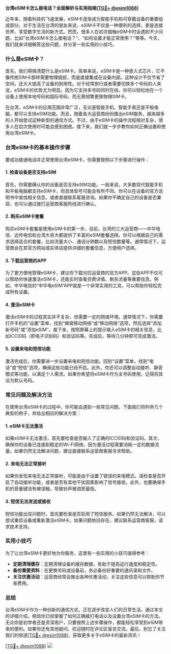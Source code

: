**台湾eSIM卡怎么接电话？全面解析与实用指南[[TG💪+ @esim1088](https://t.me/s/esim1088)]**

近年来，随着科技的飞速发展，eSIM卡逐渐成为智能手机和可穿戴设备的重要组成部分。对于生活在台湾的朋友来说，eSIM卡不仅是一种便利的选择，更是连接世界、享受数字生活的新方式。然而，很多人在初次接触eSIM卡时会遇到不少问题，比如“台湾eSIM卡怎么接电话？”、“如何设置才能正常使用？”等等。今天，我们就来详细解答这些问题，并分享一些实用的小技巧。

### 什么是eSIM卡？

首先，我们得搞清楚什么是eSIM卡。简单来说，eSIM卡是一种嵌入式芯片，它不像传统SIM卡那样需要物理插拔，而是直接集成在设备内部。这种设计不仅节省了空间，还大大提高了设备的耐用性。对于经常旅行或者需要切换多个号码的人来说，eSIM卡的优势尤为明显。因为它支持多号码同时在线，你可以轻松地在一个设备上使用本地号码和国际号码，而无需频繁更换物理SIM卡。

在台湾，eSIM卡的应用范围非常广泛，无论是智能手机、智能手表还是平板电脑，都可以支持eSIM功能。而且，随着各大运营商纷纷推出eSIM服务，越来越多的人开始尝试这种新型的通信方式。不过，由于eSIM卡的操作流程相对复杂，很多人在初次使用时可能会感到困惑。接下来，我们就一步步教你如何正确设置和使用台湾eSIM卡。

### 台湾eSIM卡的基本操作步骤

要成功接通电话并正常使用台湾eSIM卡，你需要按照以下步骤进行操作：

#### 1. 检查设备是否支持eSIM

首先，你需要确认你的设备是否支持eSIM功能。一般来说，大多数现代智能手机和平板电脑都支持eSIM卡，但具体型号可能会有所不同。你可以在设备的官方说明书中查找相关信息，或者直接联系客服咨询。如果你不确定自己的设备是否兼容，也可以通过拨打运营商客服热线进行确认。

#### 2. 购买eSIM卡套餐

购买eSIM卡套餐是使用eSIM卡的第一步。目前，台湾的三大运营商——中华电信、远传电信和台湾大哥大都提供了丰富的eSIM套餐选择。你可以根据自己的需求选择适合的套餐，比如流量大小、通话分钟数以及短信数量等。通常情况下，运营商会在其官方网站或实体店提供详细的套餐信息，方便用户选择。

#### 3. 下载运营商的APP

为了更方便地管理eSIM卡，建议你下载对应运营商的官方APP。这些APP不仅可以帮助你快速激活eSIM卡，还能实时查看资费详情、剩余流量等重要信息。例如，中华电信的“中华电eSIM”APP就是一个非常实用的工具，可以帮助你轻松完成所有设置。

#### 4. 激活eSIM卡

激活eSIM卡的过程其实并不复杂，但需要一定的网络环境。通常情况下，你需要打开手机的“设置”菜单，找到“蜂窝移动网络”或“移动网络”选项，然后选择“添加新号码”或“添加eSIM”。接下来，按照屏幕上的提示输入eSIM卡的相关信息，比如ICCID码（即电子识别码）和验证码等。完成后，等待几分钟即可完成激活。

#### 5. 设置来电和短信功能

激活完成后，你需要进一步设置来电和短信功能。回到“设置”菜单，找到“电话”或“短信”选项，确保这些功能已经开启。此外，你还可以调整自动接听、静音模式等功能，以满足个人需求。如果你希望将eSIM卡作为主号码使用，记得将其设为默认号码。

### 常见问题及解决方法

在使用台湾eSIM卡的过程中，你可能会遇到一些常见问题。下面我们将列举几个典型的例子，并给出相应的解决方案：

#### 1. eSIM卡无法激活

如果eSIM卡无法激活，首先要检查是否输入了正确的ICCID码和验证码。其次，确保你的设备已连接到稳定的Wi-Fi网络，因为激活过程需要消耗一定的数据流量。如果仍然无法解决问题，建议直接联系运营商客服寻求帮助。

#### 2. 来电无法正常接听

如果你发现来电无法正常接听，可能是由于设置了错误的来电模式。请检查是否开启了自动接听功能，或者是否有其他干扰因素影响了信号接收。此外，也要确保手机的音量键没有被误触，导致铃声被调至最低。

#### 3. 短信无法发送或接收

短信功能出现问题时，首先要检查是否启用了短信服务。如果仍然无法解决，可以尝试重启设备或重新激活eSIM卡。如果问题依旧存在，建议联系运营商客服，请求技术支持。

### 实用小技巧

为了让台湾eSIM卡更好地为你服务，这里有一些实用的小技巧值得参考：

- **定期清理缓存**：定期清理设备的缓存数据，有助于提高运行速度和稳定性。
- **备份重要资料**：在更换号码或设备前，务必备份好重要的通讯录和文件。
- **关注优惠活动**：运营商经常会推出各种优惠活动，关注这些信息可以帮助你节省费用。

### 总结

台湾eSIM卡作为一种创新的通信方式，正在逐步改变人们的日常生活。通过本文的详细介绍，相信你已经掌握了如何正确接打电话以及设置台湾eSIM卡的方法。无论你是初学者还是资深用户，只要按照上述步骤操作，都能轻松享受到eSIM带来的便利。如果你还有其他疑问，欢迎随时在评论区留言交流。最后，别忘了关注我们的频道[[TG💪+ @esim1088](https://t.me/s/esim1088)]，获取更多关于eSIM卡的最新资讯！

[[TG💪+ @esim1088](https://t.me/s/esim1088)] ![](https://i.postimg.cc/4NQfJmqS/Snipaste-2025-05-13-00-14-12.png)